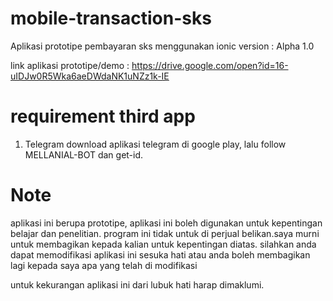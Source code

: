 # mobile-transaction-sks
Aplikasi prototipe pembayaran sks menggunakan ionic
version : Alpha 1.0

link aplikasi prototipe/demo : https://drive.google.com/open?id=16-uIDJw0R5Wka6aeDWdaNK1uNZz1k-IE

# requirement third app
1. Telegram
   download aplikasi telegram di google play, lalu follow MELLANIAL-BOT dan get-id.

# Note
aplikasi ini berupa prototipe, aplikasi ini boleh digunakan untuk kepentingan belajar dan penelitian. program ini tidak untuk di perjual belikan.saya murni untuk membagikan kepada kalian untuk kepentingan diatas. silahkan anda dapat memodifikasi aplikasi ini sesuka hati atau anda boleh membagikan lagi kepada saya apa yang telah di modifikasi

untuk kekurangan aplikasi ini dari lubuk hati harap dimaklumi.
